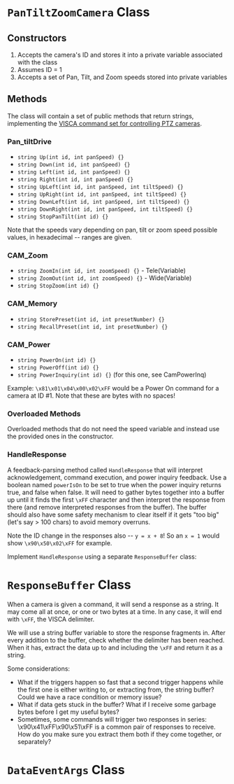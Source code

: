 # `PanTiltZoomCamera` Class

## Constructors
1. Accepts the camera's ID and stores it into a private variable associated with the class
2. Assumes ID = 1
3. Accepts a set of Pan, Tilt, and Zoom speeds stored into private variables

## Methods

The class will contain a set of public methods that return strings, implementing the [VISCA command set for controlling PTZ cameras](https://www.epiphan.com/userguides/LUMiO12x/Content/UserGuides/PTZ/3-operation/VISCAcommands.htm).

### Pan_tiltDrive

- `string Up(int id, int panSpeed) {}`
- `string Down(int id, int panSpeed) {}`
- `string Left(int id, int panSpeed) {}`
- `string Right(int id, int panSpeed) {}`
- `string UpLeft(int id, int panSpeed, int tiltSpeed) {}`
- `string UpRight(int id, int panSpeed, int tiltSpeed) {}`
- `string DownLeft(int id, int panSpeed, int tiltSpeed) {}`
- `string DownRight(int id, int panSpeed, int tiltSpeed) {}`
- `string StopPanTilt(int id) {}`

Note that the speeds vary depending on pan, tilt or zoom speed possible values, in hexadecimal -- ranges are given.

### CAM_Zoom
- `string ZoomIn(int id, int zoomSpeed) {}` - Tele(Variable)
- `string ZoomOut(int id, int zoomSpeed) {}` - Wide(Variable)
- `string StopZoom(int id) {}`

### CAM_Memory
- `string StorePreset(int id, int presetNumber) {}`
- `string RecallPreset(int id, int presetNumber) {}`

### CAM_Power
- `string PowerOn(int id) {}`
- `string PowerOff(int id) {}`
- `string PowerInquiry(int id) {}` (for this one, see CamPowerInq)

Example: `\x81\x01\x04\x00\x02\xFF` would be a Power On command for a camera at ID #1. Note that these are bytes with no spaces!

### Overloaded Methods

Overloaded methods that do not need the speed variable and instead use the provided ones in the constructor.

### HandleResponse

A feedback-parsing method called `HandleResponse` that will interpret acknowledgement, command execution, and power inquiry feedback. Use a boolean named `powerIsOn` to be set to true when the power inquiry returns true, and false when false. It will need to gather bytes together into a buffer up until it finds the first `\xFF` character and then interpret the response from there (and remove interpreted responses from the buffer). The buffer should also have some safety mechanism to clear itself if it gets "too big" (let's say > 100 chars) to avoid memory overruns.

Note the ID change in the responses also -- `y = x + 8`! So an `x = 1` would show `\x90\x50\x02\xFF` for example.

Implement `HandleResponse` using a separate `ResponseBuffer` class:

# `ResponseBuffer` Class

When a camera is given a command, it will send a response as a string. It may come all at once, or one or two bytes at a time. In any case, it will end with `\xFF`, the VISCA delimiter.

We will use a string buffer variable to store the response fragments in. After every addition to the buffer, check whether the delimiter has been reached. When it has, extract the data up to and including the `\xFF` and return it as a string.

Some considerations:
- What if the triggers happen so fast that a second trigger happens while the first one is either writing to, or extracting from, the string buffer? Could we have a race condition or memory issue?
- What if data gets stuck in the buffer? What if I receive some garbage bytes before I get my useful bytes?
- Sometimes, some commands will trigger two responses in series: \x90\x41\xFF\x90\x51\xFF is a common pair of responses to receive. How do you make sure you extract them both if they come together, or separately?

# `DataEventArgs` Class
